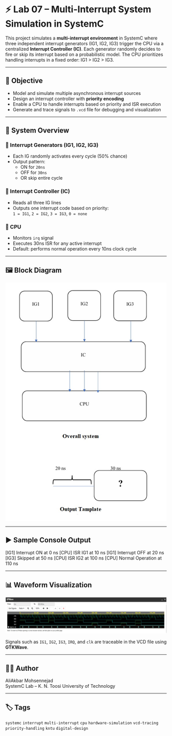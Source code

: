 # ⚡ Lab 07 – Multi-Interrupt System Simulation in SystemC

This project simulates a **multi-interrupt environment** in SystemC where three independent interrupt generators (IG1, IG2, IG3) trigger the CPU via a centralized **Interrupt Controller (IC)**. Each generator randomly decides to fire or skip its interrupt based on a probabilistic model. The CPU prioritizes handling interrupts in a fixed order: IG1 > IG2 > IG3.

---

## 🎯 Objective

- Model and simulate multiple asynchronous interrupt sources
- Design an interrupt controller with **priority encoding**
- Enable a CPU to handle interrupts based on priority and ISR execution
- Generate and trace signals to `.vcd` file for debugging and visualization

---

## 🧩 System Overview

### 🔸 Interrupt Generators (IG1, IG2, IG3)
- Each IG randomly activates every cycle (50% chance)
- Output pattern:  
  - ON for `20ns`  
  - OFF for `30ns`  
  - OR skip entire cycle

### 🔸 Interrupt Controller (IC)
- Reads all three IG lines
- Outputs one interrupt code based on priority:  
  `1 = IG1`, `2 = IG2`, `3 = IG3`, `0 = none`

### 🔸 CPU
- Monitors `irq` signal
- Executes 30ns ISR for any active interrupt
- Default: performs normal operation every 10ns clock cycle

---

## 🖼️ Block Diagram

<img src="irq_diagram.jpg" alt="Waveform Output" width="800"/>

---

## ▶️ Sample Console Output

[IG1] Interrupt ON at 0 ns
[CPU] ISR IG1 at 10 ns
[IG1] Interrupt OFF at 20 ns
[IG3] Skipped at 50 ns
[CPU] ISR IG2 at 100 ns
[CPU] Normal Operation at 110 ns

---

## 📊 Waveform Visualization

<img src="irq_waveform.jpg" alt="Waveform Output" width="800"/>

Signals such as `IG1`, `IG2`, `IG3`, `IRQ`, and `clk` are traceable in the VCD file using **GTKWave**.

---

## 👨‍💻 Author

AliAkbar Mohsennejad  
SystemC Lab – K. N. Toosi University of Technology

---

## 🏷️ Tags

`systemc` `interrupt` `multi-interrupt` `cpu` `hardware-simulation` `vcd-tracing` `priority-handling` `kntu` `digital-design`
